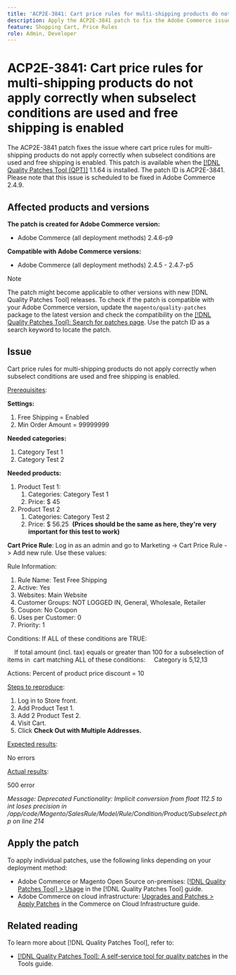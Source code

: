 ```yaml
---
title: 'ACP2E-3841: Cart price rules for multi-shipping products do not apply correctly when subselect conditions are used and free shipping is enabled'
description: Apply the ACP2E-3841 patch to fix the Adobe Commerce issue where cart price rules for multi-shipping products do not apply correctly when subselect conditions are used and free shipping is enabled.
feature: Shopping Cart, Price Rules
role: Admin, Developer
---
```


# ACP2E-3841: Cart price rules for multi-shipping products do not apply correctly when subselect conditions are used and free shipping is enabled

The ACP2E-3841 patch fixes the issue where cart price rules for multi-shipping products do not apply correctly when subselect conditions are used and free shipping is enabled. This patch is available when the [[!DNL Quality Patches Tool (QPT)]](/help/tools/quality-patches-tool/quality-patches-tool-to-self-serve-quality-patches.md) 1.1.64 is installed. The patch ID is ACP2E-3841. Please note that this issue is scheduled to be fixed in Adobe Commerce 2.4.9.

## Affected products and versions

**The patch is created for Adobe Commerce version:**

* Adobe Commerce (all deployment methods) 2.4.6-p9

**Compatible with Adobe Commerce versions:**

* Adobe Commerce (all deployment methods) 2.4.5 - 2.4.7-p5

>[!NOTE]
>
>The patch might become applicable to other versions with new [!DNL Quality Patches Tool] releases. To check if the patch is compatible with your Adobe Commerce version, update the `magento/quality-patches` package to the latest version and check the compatibility on the [[!DNL Quality Patches Tool]: Search for patches page](https://experienceleague.adobe.com/tools/commerce-quality-patches/index.html). Use the patch ID as a search keyword to locate the patch.

## Issue

Cart price rules for multi-shipping products do not apply correctly when subselect conditions are used and free shipping is enabled.

<u>Prerequisites</u>:

**Settings:**
1. Free Shipping = Enabled
1. Min Order Amount = 99999999

**Needed categories:**
1. Category Test 1
1. Category Test 2

**Needed products:**
1. Product Test 1:
    1. Categories: Category Test 1
    1. Price: $ 45
1. Product Test 2
    1. Categories: Category Test 2
    1. Price: $ 56.25 
    **(Prices should be the same as here, they're very important for this test to work)**

**Cart Price Rule**:
Log in as an admin and go to Marketing -> Cart Price Rule -> Add new rule. Use these values:

Rule Information:
1. Rule Name: Test Free Shipping
1. Active: Yes
1. Websites: Main Website
1. Customer Groups: NOT LOGGED IN, General, Wholesale, Retailer
1. Coupon: No Coupon
1. Uses per Customer: 0
1. Priority: 1

Conditions:
If ALL of these conditions are TRUE:

    If total amount (incl. tax) equals or greater than 100 for a subselection of items in  cart matching ALL of these conditions:
    Category is 5,12,13

Actions:
Percent of product price discount = 10

<u>Steps to reproduce</u>:

1. Log in to Store front.
2. Add Product Test 1.
3. Add 2 Product Test 2.
4. Visit Cart.
5. Click **Check Out with Multiple Addresses.**

<u>Expected results</u>:

No errors

<u>Actual results</u>:

500 error

*Message: Deprecated Functionality: Implicit conversion from float 112.5 to int loses precision in /app/code/Magento/SalesRule/Model/Rule/Condition/Product/Subselect.php on line 214*

## Apply the patch

To apply individual patches, use the following links depending on your deployment method:

* Adobe Commerce or Magento Open Source on-premises: [[!DNL Quality Patches Tool] > Usage](/help/tools/quality-patches-tool/usage.md) in the [!DNL Quality Patches Tool] guide.
* Adobe Commerce on cloud infrastructure: [Upgrades and Patches > Apply Patches](https://experienceleague.adobe.com/docs/commerce-cloud-service/user-guide/develop/upgrade/apply-patches.html) in the Commerce on Cloud Infrastructure guide.

## Related reading

To learn more about [!DNL Quality Patches Tool], refer to:

* [[!DNL Quality Patches Tool]: A self-service tool for quality patches](/help/tools/quality-patches-tool/quality-patches-tool-to-self-serve-quality-patches.md) in the Tools guide.